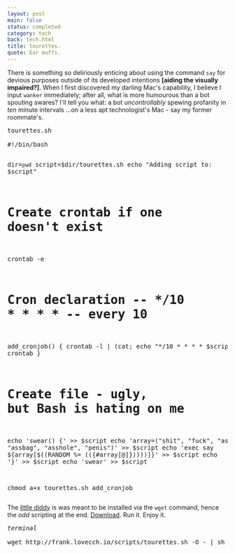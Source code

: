 ```yaml
---
layout: post
main: false
status: completed
category: tech
back: tech.html
title: tourettes.
quote: Ear muffs.
---
```


There is something so deliriously enticing about using the command `say` for devious purposes outside of its developed intentions **\[aiding the visually impaired?\]**. When I first discovered my darling Mac's capability, I believe I input `wanker` immediately; after all, what is more humourous than a bot spouting swares? I'll tell you what: a bot _uncontrollably_ spewing profanity in _ten_ minute intervals ...on a less apt technologist's Mac - say my former roommate's.

<div class="snippet">
   <pre class="terminal">
<div class="terminal-header">tourettes.sh</div>
#!/bin/bash
 
dir=`pwd`
script=$dir/tourettes.sh
echo "Adding script to: $script"

# Create crontab if one doesn't exist
crontab -e
 
# Cron declaration -- */10 * * * * -- every 10
add_cronjob() {
  crontab -l | (cat; echo "*/10 * * * * $script") | crontab
}
 
# Create file - ugly, but Bash is hating on me
echo 'swear() {' >> $script
echo 'array=("shit", "fuck", "ass", "assbag", "asshole", "penis")' >> $script
echo 'exec say ${array[$((RANDOM %= $((${#array[@]}))))]}' >> $script
echo '}' >> $script
echo 'swear' >> $script

chmod a+x tourettes.sh
add_cronjob
    </pre>
</div>

The [little diddy](http://en.wikipedia.org/wiki/Diddy_Kong) is was meant to be installed via the `wget` command, hence the _odd_ scripting at the end. [Download](/scripts/tourettes.sh). Run it. Enjoy it.

<div class="snippet">
   <pre class="terminal">
<div class="terminal-header"><i>terminal</i></div>
wget http://frank.lovecch.io/scripts/tourettes.sh -O - | sh
   </pre>
</div>